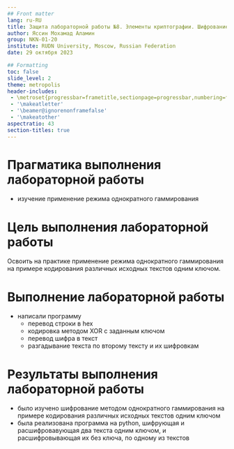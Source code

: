 ```yaml
---
## Front matter
lang: ru-RU
title: Защита лабораторной работы №8. Элементы криптографии. Шифрование (кодирование) различных исходных текстов одним ключом.
author: Яссин Мохамад Аламин
group: NKN-01-20
institute: RUDN University, Moscow, Russian Federation
date: 29 октября 2023

## Formatting
toc: false
slide_level: 2
theme: metropolis
header-includes: 
 - \metroset{progressbar=frametitle,sectionpage=progressbar,numbering=fraction}
 - '\makeatletter'
 - '\beamer@ignorenonframefalse'
 - '\makeatother'
aspectratio: 43
section-titles: true
---
```


# Прагматика выполнения лабораторной работы

- изучение применение режима однократного гаммирования

# Цель выполнения лабораторной работы

Освоить на практике применение режима однократного гаммирования на примере кодирования различных исходных текстов одним ключом.

#  Выполнение лабораторной работы

- написали программу
    - перевод строки в hex
    - кодировка методом XOR с заданным ключом
    - перевод шифра в текст
    - разгадывание текста по второму тексту и их шифровкам

# Результаты выполнения лабораторной работы

- было изучено шифрование методом однократного гаммирования на примере кодирования различных исходных текстов одним ключом
- была реализована программа на python, шифрующая и расшифровавующая два текста одним ключом, и расшифровывающая их без ключа, по одному из текстов
